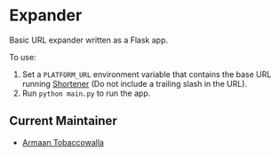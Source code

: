 # Expander
Basic URL expander written as a Flask app.

To use:
1. Set a `PLATFORM_URL` environment variable that contains the base URL running [Shortener](https://github.com/pennlabs/shortener) (Do not include a trailing slash in the URL).
2. Run `python main.py` to run the app.

## Current Maintainer
- [Armaan Tobaccowalla](https://github.com/ArmaanT)
